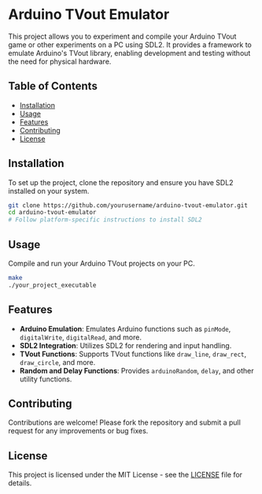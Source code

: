 # Arduino TVout Emulator

This project allows you to experiment and compile your Arduino TVout game or other experiments on a PC using SDL2. It provides a framework to emulate Arduino's TVout library, enabling development and testing without the need for physical hardware.

## Table of Contents

- [Installation](#installation)
- [Usage](#usage)
- [Features](#features)
- [Contributing](#contributing)
- [License](#license)

## Installation

To set up the project, clone the repository and ensure you have SDL2 installed on your system.

```bash
git clone https://github.com/yourusername/arduino-tvout-emulator.git
cd arduino-tvout-emulator
# Follow platform-specific instructions to install SDL2
```

## Usage

Compile and run your Arduino TVout projects on your PC.

```bash
make
./your_project_executable
```

## Features

- **Arduino Emulation**: Emulates Arduino functions such as `pinMode`, `digitalWrite`, `digitalRead`, and more.
- **SDL2 Integration**: Utilizes SDL2 for rendering and input handling.
- **TVout Functions**: Supports TVout functions like `draw_line`, `draw_rect`, `draw_circle`, and more.
- **Random and Delay Functions**: Provides `arduinoRandom`, `delay`, and other utility functions.

## Contributing

Contributions are welcome! Please fork the repository and submit a pull request for any improvements or bug fixes.

## License

This project is licensed under the MIT License - see the [LICENSE](LICENSE) file for details.
